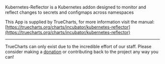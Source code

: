 Kubernetes-Reflector is a Kubernetes addon designed to monitor and reflect changes to secrets and configmaps across namespaces

This App is supplied by TrueCharts, for more information visit the manual: [https://truecharts.org/charts/incubator/kubernetes-reflector](https://truecharts.org/charts/incubator/kubernetes-reflector)

---

TrueCharts can only exist due to the incredible effort of our staff.
Please consider making a [donation](https://truecharts.org/sponsor) or contributing back to the project any way you can!
